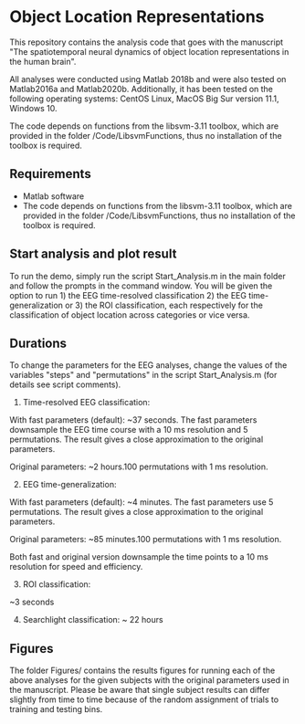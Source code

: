 # Object Location Representations



This repository contains the analysis code that goes with the manuscript "The spatiotemporal neural dynamics of object location representations in the human brain". 

All analyses were conducted using Matlab 2018b and were also tested on Matlab2016a and Matlab2020b. Additionally, it has been tested on the following operating systems: CentOS Linux, MacOS Big Sur version 11.1, Windows 10.

The code depends on functions from the libsvm-3.11 toolbox, which are provided in the folder /Code/LibsvmFunctions, thus no installation of the toolbox is required.

## Requirements

 - Matlab software
- The code depends on functions from the libsvm-3.11 toolbox, which are provided in the folder /Code/LibsvmFunctions, thus no installation of the toolbox is required.


## Start analysis and plot result

To run the demo, simply run the script Start_Analysis.m in the main folder and follow the prompts in the command window. You will be given the option to run 1) the EEG time-resolved classification 2) the EEG time-generalization or 3) the ROI classification, each respectively for the classification of object location across categories or vice versa.


## Durations

To change the parameters for the EEG analyses, change the values of the variables "steps" and "permutations" in the script Start_Analysis.m (for details see script comments).


1) Time-resolved EEG classification: 

With fast parameters (default): ~37 seconds. The fast parameters downsample the EEG time course with a 10 ms resolution and 5 permutations. The result gives a close approximation to the original parameters.

Original parameters: ~2 hours.100 permutations with 1 ms resolution.


2) EEG time-generalization:

With fast parameters (default): ~4 minutes. The fast parameters use 5 permutations. The result gives a close approximation to the original parameters.

Original parameters: ~85 minutes.100 permutations with 1 ms resolution.

Both fast and original version downsample the time points to a 10 ms resolution for speed and efficiency.


3) ROI classification:

~3 seconds

4) Searchlight classification:
~ 22 hours

## Figures

The folder Figures/ contains the results figures for running each of the above analyses for the given subjects with the original parameters used in the manuscript. Please be aware that single subject results can differ slightly from time to time because of the random assignment of trials to training and testing bins.

